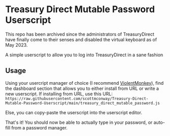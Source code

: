 # Treasury Direct Mutable Password Userscript

This repo has been archived since the administrators of TreasuryDirect have finally come to their senses and disabled the virtual keyboard as of May 2023.


A simple userscript to allow you to log into TreasuryDirect in a sane fashion

## Usage
Using your usercript manager of choice (I recommend [ViolentMonkey](https://violentmonkey.github.io/get-it/)), find the dashboard section that allows you to either install from URL or write a new userscript. If installing from URL, use this URL:
`https://raw.githubusercontent.com/scottmconway/Treasury-Direct-Mutable-Password-Userscript/main/treasury_direct_mutable_password.js`

Else, you can copy-paste the userscript into the userscript editor.

That's it! You should now be able to actually type in your password, or auto-fill from a password manager.
